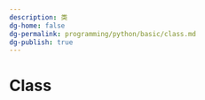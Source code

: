 ```yaml
---
description: 类
dg-home: false
dg-permalink: programming/python/basic/class.md
dg-publish: true
---
```


# Class